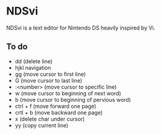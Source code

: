 
# NDSvi

NDSvi is a text editor for Nintendo DS heavily inspired by Vi.

## To do

- dd (delete line)
- hjkl navigation
- gg (move cursor to first line)
- G (move cursor to last line)
- :&lt;number&gt; (move cursor to specific line)
- w (move cursor to beginning of next word)
- b (move cursor to beginning of pervious word)
- ctrl + f (move forward one page)
- crtl + b (move backward one page)
- x (delete char under cursor)
- yy (copy current line)
